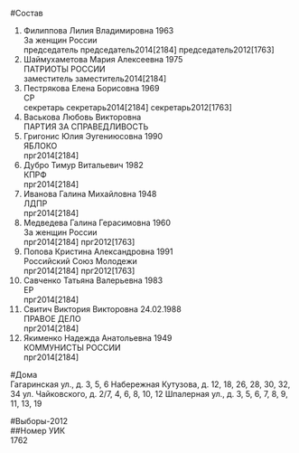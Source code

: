 #Состав  
1. Филиппова Лилия Владимировна 1963  
    За женщин России  
    председатель председатель2014[2184] председатель2012[1763]  
2. Шаймухаметова Мария Алексеевна 1975  
    ПАТРИОТЫ РОССИИ  
    заместитель заместитель2014[2184]  
3. Пестрякова Елена Борисовна 1969  
    СР  
    секретарь секретарь2014[2184] секретарь2012[1763]  
4. Васькова Любовь Викторовна  
    ПАРТИЯ ЗА СПРАВЕДЛИВОСТЬ  
5. Григонис Юлия Эугениюсовна 1990  
    ЯБЛОКО  
    прг2014[2184]  
6. Дубро Тимур Витальевич 1982  
    КПРФ  
    прг2014[2184]  
7. Иванова Галина Михайловна 1948  
    ЛДПР  
    прг2014[2184]  
8. Медведева Галина Герасимовна 1960  
    За женщин России  
    прг2014[2184] прг2012[1763]  
9. Попова Кристина Александровна 1991  
    Российский Союз Молодежи  
    прг2014[2184] прг2012[1763]  
10. Савченко Татьяна Валерьевна 1983  
    ЕР  
    прг2014[2184]  
11. Свитич Виктория Викторовна 24.02.1988  
    ПРАВОЕ ДЕЛО  
    прг2014[2184]  
12. Якименко Надежда Анатольевна 1949  
    КОММУНИСТЫ РОССИИ  
    прг2014[2184]  
  
#Дома  
Гагаринская ул., д. 3, 5, 6 Набережная Кутузова, д. 12, 18, 26, 28, 30, 32, 34 ул. Чайковского, д. 2/7, 4, 6, 8, 10, 12  Шпалерная ул., д. 3, 5, 6, 7, 8, 9, 11, 13, 19  
  
#Выборы-2012  
##Номер УИК  
1762  
